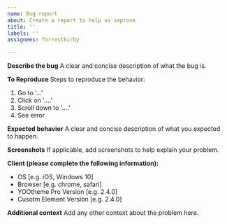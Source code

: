 ```yaml
---
name: Bug report
about: Create a report to help us improve
title: ''
labels: ''
assignees: forrestkirby

---
```


**Describe the bug**
A clear and concise description of what the bug is.

**To Reproduce**
Steps to reproduce the behavior:
1. Go to '...'
2. Click on '....'
3. Scroll down to '....'
4. See error

**Expected behavior**
A clear and concise description of what you expected to happen.

**Screenshots**
If applicable, add screenshots to help explain your problem.

**Client (please complete the following information):**
 - OS [e.g. iOS, Windows 10]
 - Browser [e.g. chrome, safari]
 - YOOtheme Pro Version [e.g. 2.4.0]
 - Cusotm Element Version [e.g. 2.4.0]

**Additional context**
Add any other context about the problem here.

